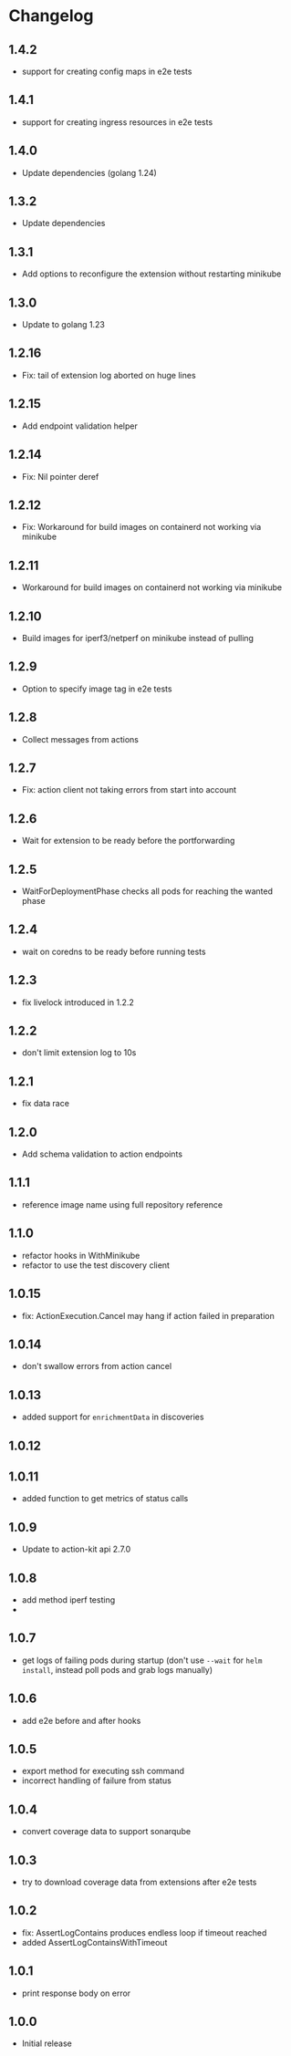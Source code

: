 # Changelog

## 1.4.2

- support for creating config maps in e2e tests

## 1.4.1

- support for creating ingress resources in e2e tests

## 1.4.0

- Update dependencies (golang 1.24)

## 1.3.2

- Update dependencies

## 1.3.1

- Add options to reconfigure the extension without restarting minikube

## 1.3.0

- Update to golang 1.23

## 1.2.16

- Fix: tail of extension log aborted on huge lines

## 1.2.15

- Add endpoint validation helper

## 1.2.14

- Fix: Nil pointer deref

## 1.2.12

- Fix: Workaround for build images on containerd not working via minikube

## 1.2.11

- Workaround for build images on containerd not working via minikube

## 1.2.10

- Build images for iperf3/netperf on minikube instead of pulling

## 1.2.9

- Option to specify image tag in e2e tests

## 1.2.8

- Collect messages from actions

## 1.2.7

- Fix: action client not taking errors from start into account

## 1.2.6

- Wait for extension to be ready before the portforwarding

## 1.2.5

- WaitForDeploymentPhase checks all pods for reaching the wanted phase

## 1.2.4

- wait on coredns to be ready before running tests

## 1.2.3

- fix livelock introduced in 1.2.2

## 1.2.2

- don't limit extension log to 10s

## 1.2.1

- fix data race

## 1.2.0

- Add schema validation to action endpoints

## 1.1.1

- reference image name using full repository reference

## 1.1.0

- refactor hooks in WithMinikube
- refactor to use the test discovery client

## 1.0.15

- fix: ActionExecution.Cancel may hang if action failed in preparation

## 1.0.14

- don't swallow errors from action cancel

## 1.0.13

- added support for `enrichmentData` in discoveries

## 1.0.12

## 1.0.11

- added function to get metrics of status calls

## 1.0.9

- Update to action-kit api 2.7.0

## 1.0.8

- add method iperf testing
- 
## 1.0.7

- get logs of failing pods during startup (don't use `--wait` for `helm install`, instead poll pods and grab logs manually)

## 1.0.6

- add e2e before and after hooks

## 1.0.5

- export method for executing ssh command
- incorrect handling of failure from status

## 1.0.4

- convert coverage data to support sonarqube

## 1.0.3

- try to download coverage data from extensions after e2e tests

## 1.0.2

- fix: AssertLogContains produces endless loop if timeout reached
- added AssertLogContainsWithTimeout

## 1.0.1

- print response body on error

## 1.0.0

- Initial release

